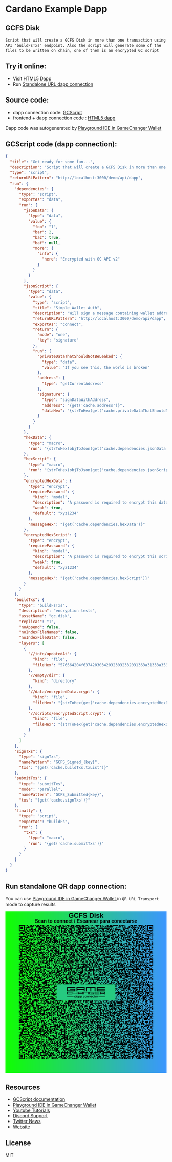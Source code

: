 
# Cardano Example Dapp

## **GCFS Disk**

    Script that will create a GCFS Disk in more than one transaction using API 'buildFsTxs' endpoint. Also the script will generate some of the files to be written on chain, one of them is an encrypted GC script


## Try it online: 

-  Visit [HTML5 Dapp](https://raw.githubusercontent.com/GameChangerFinance/gamechanger.wallet/main/examples/GCFS%20Disk.html)
-  Run [Standalone URL dapp connection](https://beta-wallet.gamechanger.finance/api/2/run/1-H4sIAAAAAAAAA7VW227bOBD9FUIvbgHDciwnAfzmbTdtFkERrFPkoSgKWhxZrClSS1KxVcP_3hmJshW7aR_aNWBdhsO5nTMc7SIvvYJoFr0DzyxwUbPMWOZMASyr9Gg0ioaRAJdaWXppNGoummfmc-7ZRirFUtzngXH27s3Ngr2Vbs2kZoWxQEqaGY0PlmvHUzLBKif1is3vb9lgWUklbtzD1g0YaFEaqf2IzZUzuBVY67b1sgINlvw0sZmsUcikAse8YUtgGyu9B3LH0pxLPWwct4oFk45hKKBTW5ceBMYarGN-vi6pBId3C76y-uO_d_ccLVpKOve-nMWxMilXuXF-lozH41hAYWJeyljwsqSNFerusF4lJoO-JDh6P7UP29JYP8e1SHDPjxu_OqPfkuS4KSg8cVUBiTNjUHqBoiW30WxC92_RzNsK6DGLZrpSahhR-Ulf6szQPQd6j_4-FGAjfU5VIByeJtEef8MmgBbfn4Rwmk5HoYUsSgXskSuFZJpXPj_jziMh6eRKI1sKcI6vgKVGe4SLOLFpt3IhLC4OA1OeSwltsvA7OPUAQO8a0iPqlGBhBOWD9EHxGmpKFj1yXIdof0CrtPIJCUmAPWAzLHJTKfHB-L_gDvgaxIsljG4zVpuKOaAOkZgocXljrBLE06U1a9DkKKTcM7QC_6ayFrSfhzVUOwbXQwdlFNkjwtyp9gxGO7T0apDyNIdRkA5e7wkw3PQetqTivH0w-Pyqp_urpAev0UpLphy2J2QueGpNR_eefbP8-mD-Qe71PfW7aNR1Bpon-43xM6L-nvnW3MHB4ah4f5ZGWGo4818lLdxz5xC-BvG11IJiMYKrM_7PWRlUCeiwWxClg82GDyzQZYMV7VpbQMYrhdlG2_rbxSSZUoyhhQJcLyUXcBic53VWwf89s8Oh8edy63BraIdnII0UHCi9rI5T5izsEByNJQ_ONz3iHPgPvGjaLR0JnGdNPUolU-7C4avNvKQwolnGlQMS3GJQ2xscSLTX_WihpVGQK16DRbVPuyiO6ZSOqxJxBzH3vWLTgEN3dGsrcXl9dXk1nYyn2VVyjfdknNB1ktA_waeL5CrheE3weplcoOb1VFxOJwI1EvyPqbhxDEXp61hI23OGb3gUGlu3KsTC-EAXCn7UsuMn4f3wzHiG2GlfDUK_xXGLizu6bJH9004PfU6E-RyOz-eE6SSIHmJ5nC70gfNlgYsgvuxwMNB56benx2nHwJHf3knnQ9-5allIf-LnIBt2Q6fklsadesF3swHzeNl7iD14zaRGc_UvvkJCgxw_RPyzME_O1b6zLoHQfvv9dzX5-dhSCgAA)

## Source code:

- dapp connection code: [GCScript](GCFS%20Disk.gcscript)
- frontend + dapp connection code : [HTML5 dapp](GCFS%20Disk.html)

Dapp code was autogenerated by [Playground IDE in GameChanger Wallet ](https://beta-wallet.gamechanger.finance/playground)

## GCScript code (dapp connection):
```json
{
  "title": "Get ready for some fun...",
  "description": "Script that will create a GCFS Disk in more than one transaction using API 'buildFsTxs' endpoint. Also the script will generate some of the files to be written on chain, one of them is an encrypted GC script",
  "type": "script",
  "returnURLPattern": "http://localhost:3000/demo/api/dapp",
  "run": {
    "dependencies": {
      "type": "script",
      "exportAs": "data",
      "run": {
        "jsonData": {
          "type": "data",
          "value": {
            "foo": "1",
            "bar": 2,
            "baz": true,
            "baf": null,
            "more": {
              "info": {
                "here": "Encrypted with GC API v2"
              }
            }
          }
        },
        "jsonScript": {
          "type": "data",
          "value": {
            "type": "script",
            "title": "Simple Wallet Auth",
            "description": "Will sign a message containing wallet address, using wallet address to sign",
            "returnURLPattern": "http://localhost:3000/demo/api/dapp",
            "exportAs": "connect",
            "return": {
              "mode": "one",
              "key": "signature"
            },
            "run": {
              "privateDataThatShouldNotBeLeaked": {
                "type": "data",
                "value": "If you see this, the world is broken"
              },
              "address": {
                "type": "getCurrentAddress"
              },
              "signature": {
                "type": "signDataWithAddress",
                "address": "{get('cache.address')}",
                "dataHex": "{strToHex(get('cache.privateDataThatShouldNotBeLeaked'))}"
              }
            }
          }
        },
        "hexData": {
          "type": "macro",
          "run": "{strToHex(objToJson(get('cache.dependencies.jsonData')))}"
        },
        "hexScript": {
          "type": "macro",
          "run": "{strToHex(objToJson(get('cache.dependencies.jsonScript')))}"
        },
        "encryptedHexData": {
          "type": "encrypt",
          "requirePassword": {
            "kind": "modal",
            "description": "A password is required to encrypt this data",
            "weak": true,
            "default": "xyz1234"
          },
          "messageHex": "{get('cache.dependencies.hexData')}"
        },
        "encryptedHexScript": {
          "type": "encrypt",
          "requirePassword": {
            "kind": "modal",
            "description": "A password is required to encrypt this script",
            "weak": true,
            "default": "xyz1234"
          },
          "messageHex": "{get('cache.dependencies.hexScript')}"
        }
      }
    },
    "buildTxs": {
      "type": "buildFsTxs",
      "description": "encryption tests",
      "assetName": "gc.disk",
      "replicas": "1",
      "noAppend": false,
      "noIndexFileNames": false,
      "noIndexFileData": false,
      "layers": [
        {
          "//info/updatedAt": {
            "kind": "file",
            "fileHex": "576564204f637420303420323032332031363a31333a353120474d542d30333030"
          },
          "//empty/dir": {
            "kind": "directory"
          },
          "//data/encryptedData.crypt": {
            "kind": "file",
            "fileHex": "{strToHex(get('cache.dependencies.encryptedHexData'))}"
          },
          "//scripts/encryptedScript.crypt": {
            "kind": "file",
            "fileHex": "{strToHex(get('cache.dependencies.encryptedHexScript'))}"
          }
        }
      ]
    },
    "signTxs": {
      "type": "signTxs",
      "namePattern": "GCFS_Signed_{key}",
      "txs": "{get('cache.buildTxs.txList')}"
    },
    "submitTxs": {
      "type": "submitTxs",
      "mode": "parallel",
      "namePattern": "GCFS_Submitted{key}",
      "txs": "{get('cache.signTxs')}"
    },
    "finally": {
      "type": "script",
      "exportAs": "buildFs",
      "run": {
        "txs": {
          "type": "macro",
          "run": "{get('cache.submitTxs')}"
        }
      }
    }
  }
}
```

## Run standalone QR dapp connection: 

You can use [Playground IDE in GameChanger Wallet ](https://beta-wallet.gamechanger.finance/playground) in `QR URL Transport` mode to capture results

[![QR URL Transport](GCFS%20Disk.png)](https://beta-wallet.gamechanger.finance/api/2/run/1-H4sIAAAAAAAAA7VW227bOBD9FUIvbgHDciwnAfzmbTdtFkERrFPkoSgKWhxZrClSS1KxVcP_3hmJshW7aR_aNWBdhsO5nTMc7SIvvYJoFr0DzyxwUbPMWOZMASyr9Gg0ioaRAJdaWXppNGoummfmc-7ZRirFUtzngXH27s3Ngr2Vbs2kZoWxQEqaGY0PlmvHUzLBKif1is3vb9lgWUklbtzD1g0YaFEaqf2IzZUzuBVY67b1sgINlvw0sZmsUcikAse8YUtgGyu9B3LH0pxLPWwct4oFk45hKKBTW5ceBMYarGN-vi6pBId3C76y-uO_d_ccLVpKOve-nMWxMilXuXF-lozH41hAYWJeyljwsqSNFerusF4lJoO-JDh6P7UP29JYP8e1SHDPjxu_OqPfkuS4KSg8cVUBiTNjUHqBoiW30WxC92_RzNsK6DGLZrpSahhR-Ulf6szQPQd6j_4-FGAjfU5VIByeJtEef8MmgBbfn4Rwmk5HoYUsSgXskSuFZJpXPj_jziMh6eRKI1sKcI6vgKVGe4SLOLFpt3IhLC4OA1OeSwltsvA7OPUAQO8a0iPqlGBhBOWD9EHxGmpKFj1yXIdof0CrtPIJCUmAPWAzLHJTKfHB-L_gDvgaxIsljG4zVpuKOaAOkZgocXljrBLE06U1a9DkKKTcM7QC_6ayFrSfhzVUOwbXQwdlFNkjwtyp9gxGO7T0apDyNIdRkA5e7wkw3PQetqTivH0w-Pyqp_urpAev0UpLphy2J2QueGpNR_eefbP8-mD-Qe71PfW7aNR1Bpon-43xM6L-nvnW3MHB4ah4f5ZGWGo4818lLdxz5xC-BvG11IJiMYKrM_7PWRlUCeiwWxClg82GDyzQZYMV7VpbQMYrhdlG2_rbxSSZUoyhhQJcLyUXcBic53VWwf89s8Oh8edy63BraIdnII0UHCi9rI5T5izsEByNJQ_ONz3iHPgPvGjaLR0JnGdNPUolU-7C4avNvKQwolnGlQMS3GJQ2xscSLTX_WihpVGQK16DRbVPuyiO6ZSOqxJxBzH3vWLTgEN3dGsrcXl9dXk1nYyn2VVyjfdknNB1ktA_waeL5CrheE3weplcoOb1VFxOJwI1EvyPqbhxDEXp61hI23OGb3gUGlu3KsTC-EAXCn7UsuMn4f3wzHiG2GlfDUK_xXGLizu6bJH9004PfU6E-RyOz-eE6SSIHmJ5nC70gfNlgYsgvuxwMNB56benx2nHwJHf3knnQ9-5allIf-LnIBt2Q6fklsadesF3swHzeNl7iD14zaRGc_UvvkJCgxw_RPyzME_O1b6zLoHQfvv9dzX5-dhSCgAA)

## Resources
- [GCScript documentation](https://beta-wallet.gamechanger.finance/doc/api/v2/api.html)
- [Playground IDE in GameChanger Wallet ](https://beta-wallet.gamechanger.finance/playground)
- [Youtube Tutorials](https://www.youtube.com/@gamechanger.finance)
- [Discord Support](https://discord.gg/vpbfyRaDKG)
- [Twitter News](https://twitter.com/GameChangerOk)
- [Website](https://gamechanger.finance)

## License
MIT 
    

